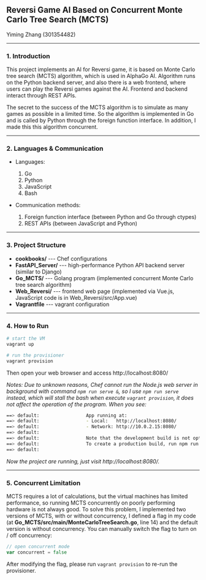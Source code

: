 ## Reversi Game AI Based on Concurrent Monte Carlo Tree Search (MCTS)

Yiming Zhang (301354482)


---------------------------------------------------------------------------------------------------------------

### 1. Introduction

This project implements an AI for Reversi game, it is based on Monte Carlo tree search (MCTS) algorithm, which is used in AlphaGo AI. Algorithm runs on the Python backend server, and also there is a web frontend, where users can play the Reversi games against the AI. Frontend and backend interact through REST APIs.

The secret to the success of the MCTS algorithm is to simulate as many games as possible in a limited time. So the algorithm is implemented in Go and is called by Python through the foreign function interface. In addition, I made this this algorithm concurrent.

---------------------------------------------------------------------------------------------------------------

### 2. Languages & Communication

- Languages:
   1. Go
   2. Python
   3. JavaScript
   4. Bash	

- Communication methods:
   1. Foreign function interface (between Python and Go through ctypes)
   2. REST APIs (between JavaScript and Python)

---------------------------------------------------------------------------------------------------------------


### 3. Project Structure

- **cookbooks/**  ---  Chef configurations
- **FastAPI_Server/**  ---  high-performance Python API backend server (similar to Django)
- **Go_MCTS/**  ---  Golang program (implemented concurrent Monte Carlo tree search algorithm)
- **Web_Reversi/**  ---  frontend web page (implemented via Vue.js, JavaScript code is in Web_Reversi/src/App.vue)
- **Vagrantfile**  ---  vagrant configuration

---------------------------------------------------------------------------------------------------------------

### 4. How to Run

```bash
# start the VM
vagrant up

# run the provisioner
vagrant provision
```
Then open your web browser and access http://localhost:8080/



*Notes: Due to unknown reasons, Chef cannot run the Node.js web server in background with command `npm run serve &`, so I use `npm run serve` instead, which will stall the bash when execute `vagrant provision`, it does not affect the operation of the program. When you see:*

```bash
==> default:                 App running at:
==> default:                 - Local:   http://localhost:8080/ 
==> default:                 - Network: http://10.0.2.15:8080/
==> default:               
==> default:                 Note that the development build is not optimized.
==> default:                 To create a production build, run npm run build.
==> default:   
```
*Now the project are running, just visit http://localhost:8080/.*

---------------------------------------------------------------------------------------------------------------

### 5. Concurrent Limitation

MCTS requires a lot of calculations, but the virtual machines has limited performance,  so running MCTS concurrently on poorly performing hardware is not always good. To solve this problem, I implemented two versions of MCTS, with or without concurrency, I defined a flag in my code (at **Go_MCTS/src/main/MonteCarloTreeSearch.go**, line 14) and the default version is without concurrency. You can manually switch the flag to turn on / off concurrency:

```go
// open concurrent mode
var concurrent = false
```

After modifying the flag, please run `vagrant provision` to re-run the provisioner.
